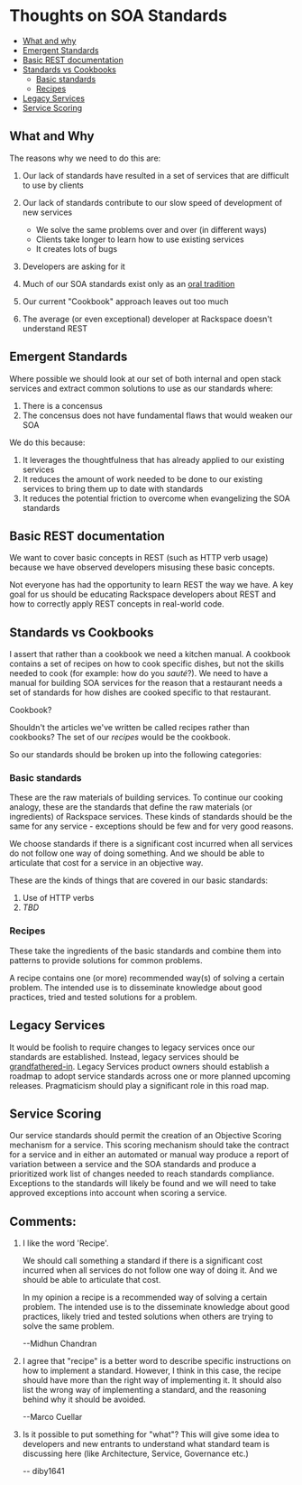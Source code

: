 # Thoughts on SOA Standards

-   [What and why](#ThoughtsonSOAStandards-Whatandwhy)
-   [Emergent Standards](#ThoughtsonSOAStandards-EmergentStandards)
-   [Basic REST documentation](#ThoughtsonSOAStandards-BasicRESTdocumentation)
-   [Standards vs Cookbooks](#ThoughtsonSOAStandards-StandardsvsCookbooks)
    -   [Basic standards](#ThoughtsonSOAStandards-Basicstandards)
    -   [Recipes](#ThoughtsonSOAStandards-Recipes)
-   [Legacy Services](#ThoughtsonSOAStandards-LegacyServices)
-   [Service Scoring](#ThoughtsonSOAStandards-ServiceScoring)

## What and Why

The reasons why we need to do this are:

1.  Our lack of standards have resulted in a set of services that are difficult to use by clients
2.  Our lack of standards contribute to our slow speed of development of new services
    -   We solve the same problems over and over (in different ways)
    -   Clients take longer to learn how to use existing services
    -   It creates lots of bugs

3.  Developers are asking for it
4.  Much of our SOA standards exist only as an [oral tradition](https://en.wikipedia.org/wiki/Oral_tradition)
5.  Our current "Cookbook" approach leaves out too much
6.  The average (or even exceptional) developer at Rackspace doesn't understand REST

## Emergent Standards

Where possible we should look at our set of both internal and open stack services and extract common solutions to use as our standards where:

1.  There is a concensus
2.  The concensus does not have fundamental flaws that would weaken our SOA

We do this because:

1.  It leverages the thoughtfulness that has already applied to our existing services
2.  It reduces the amount of work needed to be done to our existing services to bring them up to date with standards
3.  It reduces the potential friction to overcome when evangelizing the SOA standards

## Basic REST documentation

We want to cover basic concepts in REST (such as HTTP verb usage) because we have observed developers misusing these basic concepts.

Not everyone has had the opportunity to learn REST the way we have. A key goal for us should be educating Rackspace developers about REST and how to correctly apply REST concepts in real-world code.

## Standards vs Cookbooks

I assert that rather than a cookbook we need a kitchen manual. A cookbook contains a set of recipes on how to cook specific dishes, but not the skills needed to cook (for example: how do you *sauté*?). We need to have a manual for building SOA services for the reason that a restaurant needs a set of standards for how dishes are cooked specific to that restaurant.

Cookbook?

Shouldn't the articles we've written be called recipes rather than cookbooks? The set of our *recipes* would be the cookbook.

So our standards should be broken up into the following categories:

### Basic standards

These are the raw materials of building services. To continue our cooking analogy, these are the standards that define the raw materials (or ingredients) of Rackspace services. These kinds of standards should be the same for any service - exceptions should be few and for very good reasons. 

We choose standards if there is a significant cost incurred when all services do not follow one way of doing something. And we should be able to articulate that cost for a service in an objective way.

These are the kinds of things that are covered in our basic standards:

1.  Use of HTTP verbs
2.  *TBD*

### Recipes

These take the ingredients of the basic standards and combine them into patterns to provide solutions for common problems.

A recipe contains one (or more) recommended way(s) of solving a certain problem. The intended use is to disseminate knowledge about good practices, tried and tested solutions for a problem.

## Legacy Services

It would be foolish to require changes to legacy services once our standards are established. Instead, legacy services should be [grandfathered-in](https://en.wikipedia.org/wiki/Grandfather_clause). Legacy Services product owners should establish a roadmap to adopt service standards across one or more planned upcoming releases. Pragmaticism should play a significant role in this road map.

## Service Scoring

Our service standards should permit the creation of an Objective Scoring mechanism for a service. This scoring mechanism should take the contract for a service and in either an automated or manual way produce a report of variation between a service and the SOA standards and produce a prioritized work list of changes needed to reach standards compliance. Exceptions to the standards will likely be found and we will need to take approved exceptions into account when scoring a service.

## Comments:

1. I like the word 'Recipe'.

    We should call something a standard if there is a significant cost incurred when all services do not follow one way of doing it. And we should be able to articulate that cost.

    In my opinion a recipe is a recommended way of solving a certain problem. The intended use is to the disseminate knowledge about good practices, likely tried and tested solutions when others are trying to solve the same problem.

    --Midhun Chandran

2. I agree that "recipe" is a better word to describe specific instructions on how to implement a standard.  However, I think in this case, the recipe should have more than the right way of implementing it.  It should also list the wrong way of implementing a standard, and the reasoning behind why it should be avoided.

    --Marco Cuellar

3. Is it possible to  put something for "what"? This will give some idea to developers and new entrants to understand what standard team is discussing here (like Architecture, Service, Governance etc.)

    -- diby1641
